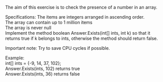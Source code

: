 The aim of this exercise is to check the presence of a number in an array.

Specifications:
The items are integers arranged in ascending order.  
The array can contain up to 1 million items  
The array is never null  
Implement the method boolean Answer.Exists(int[] ints, int k) so that it returns true if k belongs to ints, otherwise the method should return false.

Important note: Try to save CPU cycles if possible.

Example:  
int[] ints = {-9, 14, 37, 102};  
Answer.Exists(ints, 102) returns true  
Answer.Exists(ints, 36) returns false
